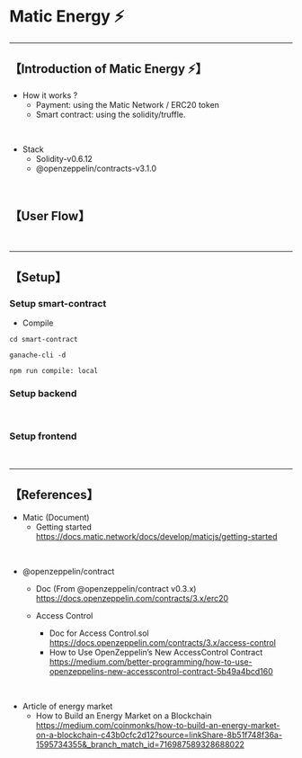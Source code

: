 # Matic Energy ⚡️

***
## 【Introduction of Matic Energy ⚡️】
- How it works ?
  - Payment: using the Matic Network / ERC20 token
  - Smart contract: using the solidity/truffle.


<br>


- Stack
  - Solidity-v0.6.12
  - @openzeppelin/contracts-v3.1.0 


&nbsp;

## 【User Flow】


&nbsp;

***

## 【Setup】
### Setup smart-contract
- Compile
```
cd smart-contract

ganache-cli -d

npm run compile: local
```


### Setup backend

&nbsp;

### Setup frontend


&nbsp;


***

## 【References】
- Matic (Document)
  - Getting started  
    https://docs.matic.network/docs/develop/maticjs/getting-started

<br>

- @openzeppelin/contract
  - Doc (From @openzeppelin/contract v0.3.x)  
https://docs.openzeppelin.com/contracts/3.x/erc20  
  
  - Access Control
    - Doc for Access Control.sol  
      https://docs.openzeppelin.com/contracts/3.x/access-control  
    - How to Use OpenZeppelin’s New AccessControl Contract  
https://medium.com/better-programming/how-to-use-openzeppelins-new-accesscontrol-contract-5b49a4bcd160

<br>

- Article of energy market
  - How to Build an Energy Market on a Blockchain  
https://medium.com/coinmonks/how-to-build-an-energy-market-on-a-blockchain-c43b0cfc2d12?source=linkShare-8b51f748f36a-1595734355&_branch_match_id=716987589328688022
